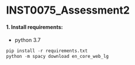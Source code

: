 # INST0075_Assessment2
#### 1. Install requirements:
- python 3.7
```python
pip install -r requirements.txt
python -m spacy download en_core_web_lg
```
